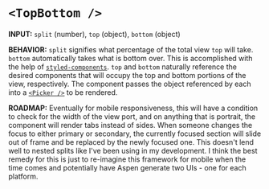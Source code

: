 # `<TopBottom />`

**INPUT:** `split` (number), `top` (object), `bottom` (object)

**BEHAVIOR:** `split` signifies what percentage of the total view `top` will take. `bottom` automatically takes what is bottom over. This is accomplished with the help of [`styled-components`](https://www.styled-components.com/docs/basics). `top` and `bottom` naturally reference the desired components that will occupy the top and bottom portions of the view, respectively. The component passes the object referenced by each into a [`<Picker />`](../Picker) to be rendered.

**ROADMAP:** Eventually for mobile responsiveness, this will have a condition to check for the width of the view port, and on anything that is portrait, the component will render tabs instead of sides. When someone changes the focus to either primary or secondary, the currently focused section will slide out of frame and be replaced by the newly focused one. This doesn't lend well to nested splits like I've been using in my development. I think the best remedy for this is just to re-imagine this framework for mobile when the time comes and potentially have Aspen generate two UIs - one for each platform.